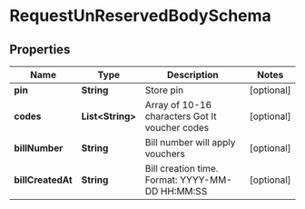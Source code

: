 

# RequestUnReservedBodySchema


## Properties

| Name | Type | Description | Notes |
|------------ | ------------- | ------------- | -------------|
|**pin** | **String** | Store pin |  [optional] |
|**codes** | **List&lt;String&gt;** | Array of 10-16 characters Got It voucher codes |  [optional] |
|**billNumber** | **String** | Bill number will apply vouchers |  [optional] |
|**billCreatedAt** | **String** | Bill creation time. Format: YYYY-MM-DD HH:MM:SS |  [optional] |



